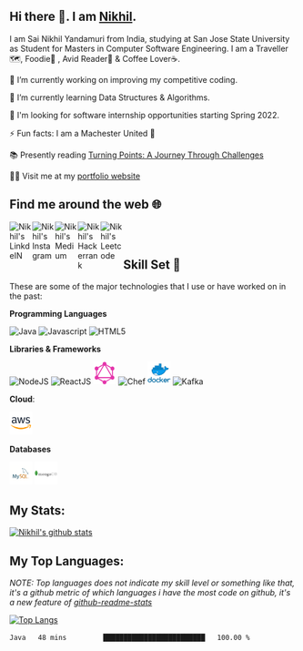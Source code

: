 ## Hi there 👋. I am [Nikhil](https://sainikhilyandamuri.github.io/).

I am Sai Nikhil Yandamuri from India, studying at San Jose State University as Student for Masters in Computer Software Engineering. I am a Traveller:world_map:, Foodie:curry: , Avid Reader:open_book: & Coffee Lover:coffee:.

🔭 I’m currently working on improving my competitive coding.

🌱 I’m currently learning Data Structures & Algorithms.

💼 I'm looking for software internship opportunities starting Spring 2022.

⚡ Fun facts: I am a Machester United :imp:

:books: Presently reading [Turning Points: A Journey Through Challenges](https://www.amazon.com/Turning-Points-Journey-Through-Challanges/dp/9350293471)
              
👨‍💻 Visit me at my [portfolio website](https://sainikhilyandamuri.github.io/)

## Find me around the web :globe_with_meridians:
<a href="https://www.linkedin.com/in/sai-nikhil-y/">
  <img align="left" alt="Nikhil's LinkdeIN" width="40px" src="https://cdn1.iconfinder.com/data/icons/logotypes/32/square-linkedin-512.png" />
</a>

<a href="https://www.instagram.com/helloitsnikhil/">
  <img align="left" alt="Nikhil's Instagram" width="40px" src="https://cdn3.iconfinder.com/data/icons/2018-social-media-logotypes/1000/2018_social_media_popular_app_logo_instagram-512.png" />
</a>

<a href="https://medium.com/@nikhi.yandamuri">
  <img align="left" alt="Nikhil's Medium" width="40px" src="https://cdn1.iconfinder.com/data/icons/social-media-circle-7/512/Circled_Medium_svg5-256.png" />
</a>

<a href="https://www.hackerrank.com/sainikhily">
  <img align="left" alt="Nikhil's Hackerrank" width="40px" src="https://cdn4.iconfinder.com/data/icons/logos-and-brands/512/160_Hackerrank_logo_logos-256.png" />
</a>

<a href="https://leetcode.com/sainikhily/">
  <img align="left" alt="Nikhil's Leetcode" width="40px" src="https://upload.wikimedia.org/wikipedia/commons/1/19/LeetCode_logo_black.png" />
</a>

<br />
<br />

## Skill Set :muscle:

These are some of the major technologies that I use or have worked on in the past:

**Programming Languages**

<img title="Java" alt="Java" width="40px" src="https://cdn4.iconfinder.com/data/icons/logos-and-brands/512/181_Java_logo_logos-512.svg"> <img title="Javascript" alt="Javascript" width="40px" src="https://cdn2.iconfinder.com/data/icons/designer-skills/128/code-programming-javascript-software-develop-command-language-512.png"> <img title="html5" alt="HTML5" width="40px" src="https://cdn2.iconfinder.com/data/icons/social-icon-3/512/social_style_3_html5-512.png">

**Libraries & Frameworks**

<img title="nodejs" alt="NodeJS" width="40px" src="https://cdn4.iconfinder.com/data/icons/logos-3/456/nodejs-new-pantone-black-512.png"> <img title="reactjs" alt="ReactJS" width="40px" src="https://cdn4.iconfinder.com/data/icons/logos-3/600/React.js_logo-512.png"> <img title="graphql" alt="GraphQL" width="40px" src="https://raw.githubusercontent.com/github/explore/master/topics/graphql/graphql.png"> <img title="Chef" alt="Chef" width="40px" src="https://chef-software.gallerycdn.vsassets.io/extensions/chef-software/vsts-chef-tasks/1.6.29/1606590211412/Microsoft.VisualStudio.Services.Icons.Default"> <img title="Docker" alt="Docker" width="40px" src="https://raw.githubusercontent.com/github/explore/master/topics/docker/docker.png"> <img title="Kafka" alt="Kafka" width="40px" src="https://www.zdnet.com/a/hub/i/r/2018/07/13/93218cd5-cfd9-4b10-bd28-1cc71a7275bc/resize/370xauto/996ca4ee0ff595281053298f3fe74ccc/kafka-logo.png">

**Cloud**:

<img title="AWS" alt="AWS" width="40px" src="https://raw.githubusercontent.com/github/explore/main/topics/aws/aws.png">

**Databases**

<img title="MySQL" alt="MySQL" width="40px" src="https://raw.githubusercontent.com/github/explore/master/topics/mysql/mysql.png"> <img title="MongoDB" alt="MongoDB" width="40px" src="https://raw.githubusercontent.com/github/explore/master/topics/mongodb/mongodb.png">

## My Stats:

[![Nikhil's github stats](https://github-readme-stats.vercel.app/api?username=sainikhilyandamuri&show_icons=true&theme=vision-friendly-dark&hide=issues&include_all_commits=true&count_private=true)](https://github.com/anuraghazra/github-readme-stats)

## My Top Languages:

*NOTE: Top languages does not indicate my skill level or something like that, it's a github metric of which languages i have the most code on github, it's a new feature of [github-readme-stats](https://github.com/anuraghazra/github-readme-stats)*

[![Top Langs](https://github-readme-stats.vercel.app/api/top-langs/?username=sainikhilyandamuri&layout=compact&theme=vision-friendly-dark)](https://github.com/anuraghazra/github-readme-stats)

<!--START_SECTION:waka-->
```text
Java   48 mins         █████████████████████████   100.00 % 
```
<!--END_SECTION:waka-->

